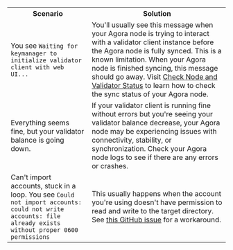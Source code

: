 <table>
    <tr>
        <th style={{minWidth: 180 + 'px'}}>Scenario</th>
        <th>Solution</th>
    </tr>
    <tr>
      <td>You see <code>Waiting for keymanager to initialize validator client with web UI...</code></td>
      <td>You'll usually see this message when your Agora node is trying to interact with a validator client instance before the Agora node is fully synced. This is a known limitation. When your Agora node is finished syncing, this message should go away. Visit <a href='../monitoring/checking-status'>Check Node and Validator Status</a> to learn how to check the sync status of your Agora node.</td>
    </tr>
    <tr>
      <td>Everything seems fine, but your validator balance is going down.</td>
      <td>If your validator client is running fine without errors but you're seeing your validator balance decrease, your Agora node may be experiencing issues with connectivity, stability, or synchronization. Check your Agora node logs to see if there are any errors or crashes.</td>
    </tr>
    <tr>
      <td>Can't import accounts, stuck in a loop. You see <code>Could not import accounts: could not write accounts: file already exists without proper 0600 permissions</code></td>
      <td>This usually happens when the account you're using doesn't have permission to read and write to the target directory. See <a href='https://github.com/zeroone-boa/agora-cl/issues/11130#issuecomment-1199984124'>this GitHub issue</a> for a workaround.</td>
    </tr>
</table>
